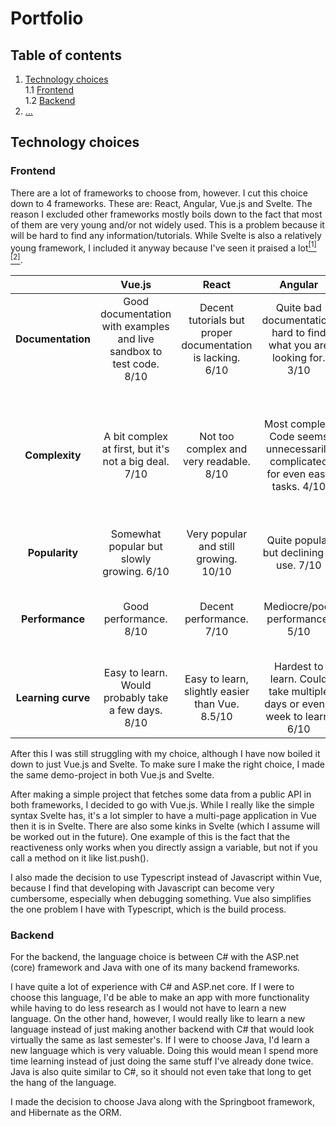 # Portfolio

## Table of contents

1. [Technology choices](#technology-choices) \
  1.1 [Frontend](#frontend) \
  1.2 [Backend](#backend)
2. [...](#portfolio)



## Technology choices

### Frontend
There are a lot of frameworks to choose from, however. I cut this choice down to 4 frameworks. These are: React, Angular, Vue.js and Svelte. The reason I excluded other frameworks mostly boils down to the fact that most of them are very young and/or not widely used. This is a problem because it will be hard to find any information/tutorials. While Svelte is also a relatively young framework, I included it anyway because I've seen it praised a lot[<sup>[1]</sup>](https://insights.stackoverflow.com/survey/2021/?utm_source=social-share&utm_medium=social&utm_campaign=dev-survey-2021#most-loved-dreaded-and-wanted-webframe-love-dread)[<sup>[2]</sup>](https://2020.stateofjs.com/en-US/technologies/front-end-frameworks/).

|  | **Vue.js** | **React** | **Angular** | **Svelte** |
|:---:|:---:|:---:|:---:|:---:|
| **Documentation** | Good documentation with examples and live sandbox to test code. 8/10 | Decent tutorials but proper documentation is lacking. 6/10 | Quite bad documentation, hard to find what you are looking for. 3/10 | Good documentation and examples. Also a fancy interactive tutorial. 9/10 |
| **Complexity** | A bit complex at first, but it's not a big deal. 7/10 |Not too complex and very readable. 8/10 | Most complex. Code seems unnecessarily complicated for even easy tasks. 4/10 | Not complex at all, can achieve the same as the other frameworks with less work/code while still being readable. 9/10 |
| **Popularity** | Somewhat popular but slowly growing. 6/10 | Very popular and still growing. 10/10 | Quite popular but declining in use. 7/10 | Not very popular but rapidly growing 5/10 |
| **Performance** | Good performance. 8/10 | Decent performance. 7/10 | Mediocre/poor performance. 5/10 | Amazing performance due to not requiring a virtual DOM. 9/10 |
| **Learning curve** | Easy to learn. Would probably take a few days. 8/10 | Easy to learn, slightly easier than Vue. 8.5/10 | Hardest to learn. Could take multiple days or even a week to learn. 6/10 | Easiest to learn. Could probably learn in a day or two. 9/10 |

After this I was still struggling with my choice, although I have now boiled it down to just Vue.js and Svelte.
To make sure I make the right choice, I made the same demo-project in both Vue.js and Svelte.

After making a simple project that fetches some data from a public API in both frameworks, I decided to go with Vue.js. While I really like the simple syntax Svelte has, it's a lot simpler to have a multi-page application in Vue then it is in Svelte. There are also some kinks in Svelte (which I assume will be worked out in the future). One example of this is the fact that the reactiveness only works when you directly assign a variable, but not if you call a method on it like list.push().

I also made the decision to use Typescript instead of Javascript within Vue, because I find that developing with Javascript can become very cumbersome, especially when debugging something. Vue also simplifies the one problem I have with Typescript, which is the build process.

### Backend
For the backend, the language choice is between C# with the ASP.net (core) framework and Java with one of its many backend frameworks.

I have quite a lot of experience with C# and ASP.net core. If I were to choose this language, I'd be able to make an app with more functionality while having to do less research as I would not have to learn a new language. On the other hand, however, I would really like to learn a new language instead of just making another backend with C# that would look virtually the same as last semester's. If I were to choose Java, I'd learn a new language which is very valuable. Doing this would mean I spend more time learning instead of just doing the same stuff I've already done twice. Java is also quite similar to C#, so it should not even take that long to get the hang of the language.

I made the decision to choose Java along with the Springboot framework, and Hibernate as the ORM.

